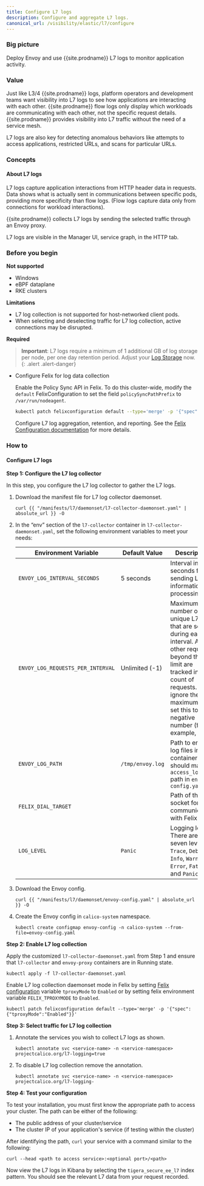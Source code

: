 ```yaml
---
title: Configure L7 logs
description: Configure and aggregate L7 logs.
canonical_url: /visibility/elastic/l7/configure
---
```


### Big picture

Deploy Envoy and use {{site.prodname}} L7 logs to monitor application activity.

### Value

Just like L3/4 {{site.prodname}} logs, platform operators and
development teams want visibility into L7 logs to see how applications are interacting with each
other. {{site.prodname}} flow logs only display which workloads are communicating
with each other, not the specific request details. {{site.prodname}} provides visibility into L7 traffic without the need of a service mesh.

L7 logs are also key for detecting anomalous behaviors like attempts to
access applications, restricted URLs, and scans for particular URLs.

### Concepts

#### About L7 logs

L7 logs capture application interactions from HTTP header data in requests. Data shows what is actually sent in communications between specific pods, providing more specificity than flow logs. (Flow logs capture data only from connections for workload interactions).

{{site.prodname}} collects L7 logs by sending the selected traffic through an Envoy proxy.

L7 logs are visible in the Manager UI, service graph, in the HTTP tab.

### Before you begin

**Not supported**

* Windows
* eBPF dataplane
* RKE clusters

**Limitations**

* L7 log collection is not supported for host-networked client pods.
* When selecting and deselecting traffic for L7 log collection, active connections may be disrupted.

**Required**

> **Important**: L7 logs require a minimum of 1 additional GB of log storage per node, per one day retention period. Adjust your [Log Storage](https://docs.tigera.io/maintenance/logstorage/adjust-log-storage-size) now. 
{: .alert .alert-danger}

- Configure Felix for log data collection

  Enable the Policy Sync API in Felix. To do this cluster-wide, modify the `default` FelixConfiguration to set the field `policySyncPathPrefix` to `/var/run/nodeagent`.

    ```bash
    kubectl patch felixconfiguration default --type='merge' -p '{"spec":{"policySyncPathPrefix":"/var/run/nodeagent"}}'
    ```

  Configure L7 log aggregation, retention, and reporting. See the
  [Felix Configuration documentation]({{site.baseurl}}/reference/felix/configuration#calico-enterprise-specific-configuration)
  for more details.

### How to

#### Configure L7 logs

**Step 1: Configure the L7 log collector**

In this step, you configure the L7 log collector to gather the L7 logs.

1. Download the manifest file for L7 log collector daemonset.
   ```
   curl {{ "/manifests/l7/daemonset/l7-collector-daemonset.yaml" | absolute_url }} -O
   ```

1. In the “env” section of the `l7-collector` container in `l7-collector-daemonset.yaml`, set the
   following environment variables to meet your needs:

   | Environment Variable                | Default Value                         | Description |
   | ----------------------------------- | ------------------------------------- | ----------- |
   | `ENVOY_LOG_INTERVAL_SECONDS`        | 5 seconds                             | Interval in seconds for sending L7 log information for processing. |
   | `ENVOY_LOG_REQUESTS_PER_INTERVAL`   | Unlimited (-1)                        | Maximum number of unique L7 logs that are sent during each interval. All other requests beyond this limit are tracked in the count of requests. To ignore the maximum limit, set this to any negative number (for example, -1). |
   | `ENVOY_LOG_PATH`                    | `/tmp/envoy.log`                      | Path to envoy log files in the container. This should match `access_log` path in `envoy-config.yaml`|
   | `FELIX_DIAL_TARGET`                 |                                       | Path of the socket for communication with Felix. |
   | `LOG_LEVEL`                         | `Panic`                               | Logging level. There are seven levels: `Trace`, `Debug`, `Info`, `Warning`, `Error`, `Fatal` and `Panic`. |

1. Download the Envoy config.
   ```
   curl {{ "/manifests/l7/daemonset/envoy-config.yaml" | absolute_url }} -O
   ```

1. Create the Envoy config in `calico-system` namespace.
   ```
   kubectl create configmap envoy-config -n calico-system --from-file=envoy-config.yaml
   ```

**Step 2: Enable L7 log collection**

Apply the customized `l7-collector-daemonset.yaml` from Step 1 and ensure that `l7-collector` and `envoy-proxy` containers are in Running state. 

   ```
   kubectl apply -f l7-collector-daemonset.yaml
   ```

Enable L7 log collection daemonset mode in Felix by setting [Felix configuration]({{site.baseurl}}/reference/resources/felixconfig) variable `tproxyMode` to `Enabled` or by setting felix environment variable `FELIX_TPROXYMODE` to `Enabled`.

   ```
   kubectl patch felixconfiguration default --type='merge' -p '{"spec":{"tproxyMode":"Enabled"}}'
   ```

**Step 3: Select traffic for L7 log collection**

1. Annotate the services you wish to collect L7 logs as shown.
   ```
   kubectl annotate svc <service-name> -n <service-namespace> projectcalico.org/l7-logging=true
   ```

2. To disable L7 log collection remove the annotation.
   ```
   kubectl annotate svc <service-name> -n <service-namespace> projectcalico.org/l7-logging-
   ```

**Step 4: Test your configuration**

To test your installation, you must first know the appropriate path to access your cluster.
The path can be either of the following:
* The public address of your cluster/service
* The cluster IP of your application's service (if testing within the cluster)

After identifying the path, `curl` your service with a command similar to the following:
```
curl --head <path to access service>:<optional port>/<path>
```

Now view the L7 logs in Kibana by selecting the `tigera_secure_ee_l7` index pattern. You
should see the relevant L7 data from your request recorded.